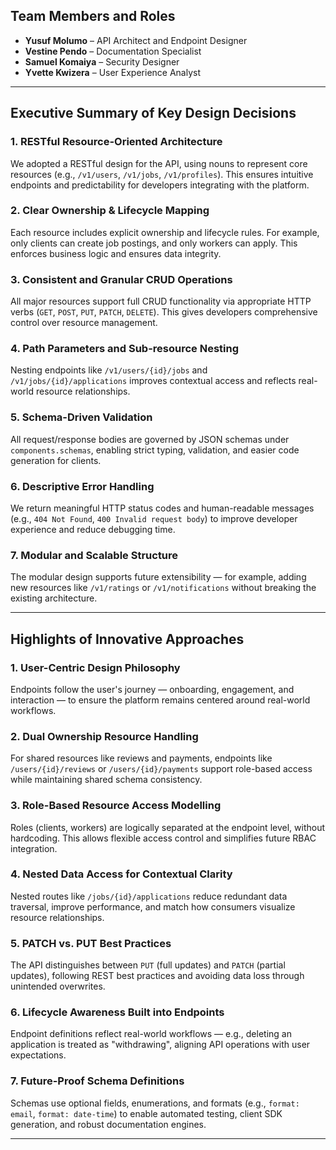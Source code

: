 
## Team Members and Roles

* **Yusuf Molumo** – API Architect and Endpoint Designer
* **Vestine Pendo** – Documentation Specialist
* **Samuel Komaiya** – Security Designer
* **Yvette Kwizera** – User Experience Analyst

---

##  Executive Summary of Key Design Decisions

### 1. RESTful Resource-Oriented Architecture

We adopted a RESTful design for the API, using nouns to represent core resources (e.g., `/v1/users`, `/v1/jobs`, `/v1/profiles`). This ensures intuitive endpoints and predictability for developers integrating with the platform.

### 2. Clear Ownership & Lifecycle Mapping

Each resource includes explicit ownership and lifecycle rules. For example, only clients can create job postings, and only workers can apply. This enforces business logic and ensures data integrity.

### 3. Consistent and Granular CRUD Operations

All major resources support full CRUD functionality via appropriate HTTP verbs (`GET`, `POST`, `PUT`, `PATCH`, `DELETE`). This gives developers comprehensive control over resource management.

### 4. Path Parameters and Sub-resource Nesting

Nesting endpoints like `/v1/users/{id}/jobs` and `/v1/jobs/{id}/applications` improves contextual access and reflects real-world resource relationships.

### 5. Schema-Driven Validation

All request/response bodies are governed by JSON schemas under `components.schemas`, enabling strict typing, validation, and easier code generation for clients.

### 6. Descriptive Error Handling

We return meaningful HTTP status codes and human-readable messages (e.g., `404 Not Found`, `400 Invalid request body`) to improve developer experience and reduce debugging time.

### 7. Modular and Scalable Structure

The modular design supports future extensibility — for example, adding new resources like `/v1/ratings` or `/v1/notifications` without breaking the existing architecture.

---

##  Highlights of Innovative Approaches

### 1. User-Centric Design Philosophy

Endpoints follow the user's journey — onboarding, engagement, and interaction — to ensure the platform remains centered around real-world workflows.

### 2. Dual Ownership Resource Handling

For shared resources like reviews and payments, endpoints like `/users/{id}/reviews` or `/users/{id}/payments` support role-based access while maintaining shared schema consistency.

### 3. Role-Based Resource Access Modelling

Roles (clients, workers) are logically separated at the endpoint level, without hardcoding. This allows flexible access control and simplifies future RBAC integration.

### 4. Nested Data Access for Contextual Clarity

Nested routes like `/jobs/{id}/applications` reduce redundant data traversal, improve performance, and match how consumers visualize resource relationships.

### 5. PATCH vs. PUT Best Practices

The API distinguishes between `PUT` (full updates) and `PATCH` (partial updates), following REST best practices and avoiding data loss through unintended overwrites.

### 6. Lifecycle Awareness Built into Endpoints

Endpoint definitions reflect real-world workflows — e.g., deleting an application is treated as "withdrawing", aligning API operations with user expectations.

### 7. Future-Proof Schema Definitions

Schemas use optional fields, enumerations, and formats (e.g., `format: email`, `format: date-time`) to enable automated testing, client SDK generation, and robust documentation engines.

---
